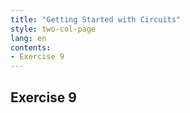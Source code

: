 ```yaml
---
title: "Getting Started with Circuits"
style: two-col-page
lang: en
contents:
- Exercise 9
---
```


## Exercise 9   
